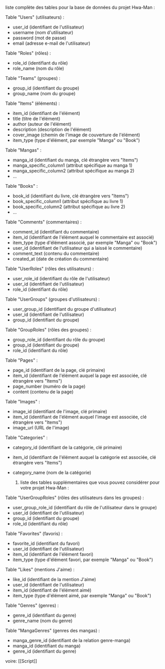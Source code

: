 liste complète des tables pour la base de données du projet Hwa-Man :

Table "Users" (utilisateurs) :

- user_id (identifiant de l'utilisateur)
- username (nom d'utilisateur)
- password (mot de passe)
- email (adresse e-mail de l'utilisateur)

Table "Roles" (rôles) :

- role_id (identifiant du rôle)
- role_name (nom du rôle)

Table "Teams" (groupes) :

- group_id (identifiant du groupe)
- group_name (nom du groupe)

Table "Items" (éléments) :

- item_id (identifiant de l'élément)
- title (titre de l'élément)
- author (auteur de l'élément)
- description (description de l'élément)
- cover_image (chemin de l'image de couverture de l'élément)
- item_type (type d'élément, par exemple "Manga" ou "Book")

Table "Mangas" :

- manga_id (identifiant du manga, clé étrangère vers "Items")
- manga_specific_column1 (attribut spécifique au manga 1)
- manga_specific_column2 (attribut spécifique au manga 2)
- ...

Table "Books" :

- book_id (identifiant du livre, clé étrangère vers "Items")
- book_specific_column1 (attribut spécifique au livre 1)
- book_specific_column2 (attribut spécifique au livre 2)
- ...

Table "Comments" (commentaires) :

- comment_id (identifiant du commentaire)
- item_id (identifiant de l'élément auquel le commentaire est associé)
- item_type (type d'élément associé, par exemple "Manga" ou "Book")
- user_id (identifiant de l'utilisateur qui a laissé le commentaire)
- comment_text (contenu du commentaire)
- created_at (date de création du commentaire)

Table "UserRoles" (rôles des utilisateurs) :

- user_role_id (identifiant du rôle de l'utilisateur)
- user_id (identifiant de l'utilisateur)
- role_id (identifiant du rôle)

Table "UserGroups" (groupes d'utilisateurs) :

- user_group_id (identifiant du groupe d'utilisateur)
- user_id (identifiant de l'utilisateur)
- group_id (identifiant du groupe)

Table "GroupRoles" (rôles des groupes) :

- group_role_id (identifiant du rôle du groupe)
- group_id (identifiant du groupe)
- role_id (identifiant du rôle)

Table "Pages" :

- page_id (identifiant de la page, clé primaire)
- item_id (identifiant de l'élément auquel la page est associée, clé étrangère vers "Items")
- page_number (numéro de la page)
- content (contenu de la page)

Table "Images" :

- image_id (identifiant de l'image, clé primaire)
- item_id (identifiant de l'élément auquel l'image est associée, clé étrangère vers "Items")
- image_url (URL de l'image)

Table "Categories" :

- category_id (identifiant de la catégorie, clé primaire)
- item_id (identifiant de l'élément auquel la catégorie est associée, clé étrangère vers "Items")
- category_name (nom de la catégorie)




	1. liste des tables supplémentaires que vous pouvez considérer pour votre projet Hwa-Man :	

Table "UserGroupRoles" (rôles des utilisateurs dans les groupes) :

- user_group_role_id (identifiant du rôle de l'utilisateur dans le groupe)
- user_id (identifiant de l'utilisateur)
- group_id (identifiant du groupe)
- role_id (identifiant du rôle)

Table "Favorites" (favoris) :

- favorite_id (identifiant du favori)
- user_id (identifiant de l'utilisateur)
- item_id (identifiant de l'élément favori)
- item_type (type d'élément favori, par exemple "Manga" ou "Book")

Table "Likes" (mentions J'aime) :

- like_id (identifiant de la mention J'aime)
- user_id (identifiant de l'utilisateur)
- item_id (identifiant de l'élément aimé)
- item_type (type d'élément aimé, par exemple "Manga" ou "Book")

Table "Genres" (genres) :

- genre_id (identifiant du genre)
- genre_name (nom du genre)

Table "MangaGenres" (genres des mangas) :

- manga_genre_id (identifiant de la relation genre-manga)
- manga_id (identifiant du manga)
- genre_id (identifiant du genre)


voire: [[Script]]
